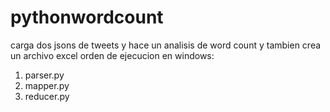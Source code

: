 # pythonwordcount
carga dos jsons de tweets y hace un analisis de word count y tambien crea un archivo excel
orden de ejecucion en windows:
1. parser.py
2. mapper.py
3. reducer.py
